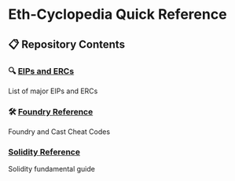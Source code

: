 # Eth-Cyclopedia Quick Reference

## 📋 Repository Contents
### 🔍 [EIPs and ERCs](https://github.com/honghan-dev/eth-cyclopedia/tree/master/EIPs%20and%20ERCs)
List of major EIPs and ERCs

### 🛠 [Foundry Reference](https://github.com/honghan-dev/eth-cyclopedia/tree/master/Foundry%20Reference)
Foundry and Cast Cheat Codes

### [Solidity Reference](https://github.com/honghan-dev/eth-cyclopedia/tree/master/Solidity%20reference)
Solidity fundamental guide
